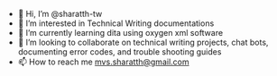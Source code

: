 - 👋 Hi, I’m @sharatth-tw
- 👀 I’m interested in Technical Writing documentations
- 🌱 I’m currently learning dita using oxygen xml software
- 💞️ I’m looking to collaborate on technical writing projects, chat bots, documenting error codes, and trouble shooting guides
- 📫 How to reach me mvs.sharatth@gmail.com

<!---
sharatth-tw/sharatth-tw is a ✨ special ✨ repository because its `README.md` (this file) appears on your GitHub profile.
You can click the Preview link to take a look at your changes.
--->
